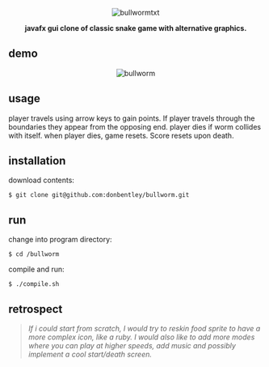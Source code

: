 <div align="center">
  
![bullwormtxt](https://github.com/donbentley/bullworm/assets/71290621/cf2b1713-6ac9-4c3a-a573-50e8e828f388)

<b>javafx gui clone of classic snake game with alternative  graphics.</b>
</div>

## demo
<div align="center">

![bullworm](https://github.com/donbentley/bullworm/assets/71290621/e5c06d26-e4bd-4125-892c-f152a604320c)

</div>

## usage
player travels using arrow keys to gain points. If player travels through the boundaries they appear from the opposing end. player dies if worm collides with itself. when player dies, game resets. Score resets upon death.


## installation
download contents:
```
$ git clone git@github.com:donbentley/bullworm.git
```

## run
change into program directory:
```
$ cd /bullworm
```
compile and run:
```
$ ./compile.sh
```

## retrospect

><i>If i could start from scratch, I would try to reskin food sprite to have a more complex icon, like a ruby. I would also like to add more modes where you can play at higher speeds, add music and possibly implement a cool start/death screen.
